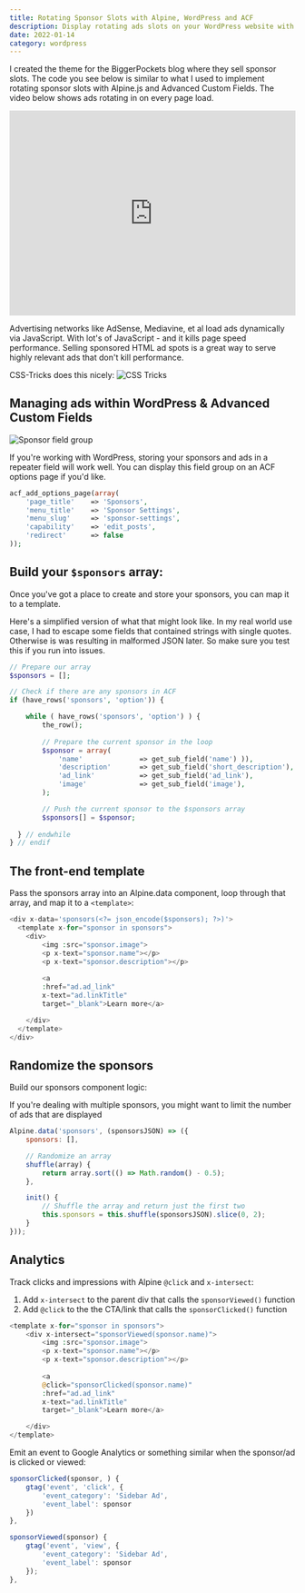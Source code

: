 ```yaml
---
title: Rotating Sponsor Slots with Alpine, WordPress and ACF
description: Display rotating ads slots on your WordPress website with Alpine.js and ACF
date: 2022-01-14
category: wordpress
---
```


I created the theme for the BiggerPockets blog where they sell sponsor slots. The code you see below is similar to what I used to implement rotating sponsor slots with Alpine.js and Advanced Custom Fields. The video below shows ads rotating in on every page load.

<div style="position: relative; padding-bottom: 71.57057654075547%; height: 0;"><iframe src="https://www.loom.com/embed/f32d7fc61d8d42eb8b3f3f9dd586ab55" frameborder="0" webkitallowfullscreen mozallowfullscreen allowfullscreen style="position: absolute; top: 0; left: 0; width: 100%; height: 100%;"></iframe></div>

Advertising networks like AdSense, Mediavine, et al load ads dynamically via JavaScript. With lot's of JavaScript - and it kills page speed performance. Selling sponsored HTML ad spots is a great way to serve highly relevant ads that don't kill performance.

CSS-Tricks does this nicely:
![CSS Tricks](../../images/blog/css-tricks.png "CSS Tricks")

## Managing ads within WordPress & Advanced Custom Fields
![Sponsor field group](../../images/blog/acf-sponsors.png "Sponsor field group")

If you're working with WordPress, storing your sponsors and ads in a repeater field will work well. You can display this field group on an ACF options page if you'd like.

``` php
acf_add_options_page(array(
    'page_title' 	=> 'Sponsors',
    'menu_title'	=> 'Sponsor Settings',
    'menu_slug' 	=> 'sponsor-settings',
    'capability'	=> 'edit_posts',
    'redirect'		=> false
));
```

## Build your `$sponsors` array:
Once you've got a place to create and store your sponsors, you can map it to a template.

Here's a simplified version of what that might look like. In my real world use case, I had to escape some fields that contained strings with single quotes. Otherwise is was resulting in malformed JSON later. So make sure you test this if you run into issues.


``` php
// Prepare our array
$sponsors = [];

// Check if there are any sponsors in ACF
if (have_rows('sponsors', 'option')) {

    while ( have_rows('sponsors', 'option') ) {
        the_row();
        
        // Prepare the current sponsor in the loop
        $sponsor = array(
            'name'              => get_sub_field('name') )),
            'description'       => get_sub_field('short_description'),
            'ad_link'           => get_sub_field('ad_link'),
            'image'             => get_sub_field('image'),
        );

        // Push the current sponsor to the $sponsors array
        $sponsors[] = $sponsor;      
    
  } // endwhile
} // endif
```

## The front-end template
Pass the sponsors array into an Alpine.data component, loop through that array, and map it to a `<template>`:

``` php
<div x-data='sponsors(<?= json_encode($sponsors); ?>)'>
  <template x-for="sponsor in sponsors">
    <div>
        <img :src="sponsor.image">
        <p x-text="sponsor.name"></p>
        <p x-text="sponsor.description"></p>
      
        <a 
        :href="ad.ad_link" 
        x-text="ad.linkTitle"
        target="_blank">Learn more</a>

    </div>
  </template>
</div>
```

## Randomize the sponsors
Build our sponsors component logic:

If you're dealing with multiple sponsors, you might want to limit the number of ads that are displayed 

``` js
Alpine.data('sponsors', (sponsorsJSON) => ({
    sponsors: [],

    // Randomize an array
    shuffle(array) {
        return array.sort(() => Math.random() - 0.5);
    },

    init() {
        // Shuffle the array and return just the first two
        this.sponsors = this.shuffle(sponsorsJSON).slice(0, 2);
    }
}));
```

## Analytics
Track clicks and impressions with Alpine `@click` and `x-intersect`:

1. Add `x-intersect` to the parent div that calls the `sponsorViewed()` function
1. Add `@click` to the the CTA/link that calls the `sponsorClicked()` function
``` php
<template x-for="sponsor in sponsors">
    <div x-intersect="sponsorViewed(sponsor.name)">
        <img :src="sponsor.image">
        <p x-text="sponsor.name"></p>
        <p x-text="sponsor.description"></p>
        
        <a 
        @click="sponsorClicked(sponsor.name)"
        :href="ad.ad_link" 
        x-text="ad.linkTitle"
        target="_blank">Learn more</a>

    </div>
</template>
```

Emit an event to Google Analytics or something similar when the sponsor/ad is clicked or viewed:

``` js
sponsorClicked(sponsor, ) {
    gtag('event', 'click', {
        'event_category': 'Sidebar Ad',
        'event_label': sponsor
    })
},

sponsorViewed(sponsor) {
    gtag('event', 'view', {
        'event_category': 'Sidebar Ad',
        'event_label': sponsor
    });
},
```

